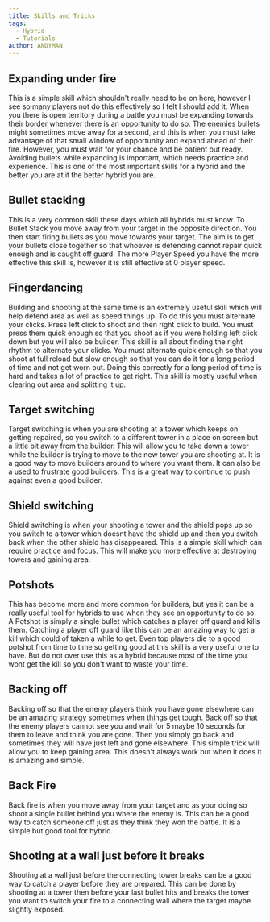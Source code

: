 ```yaml
---
title: Skills and Tricks
tags:
  - Hybrid
  - Tutorials
author: ANDYMAN
---
```


## Expanding under fire

This is a simple skill which shouldn't really need to be on here, however I see so many players not do this effectively so I felt I should add it. When you there is open territory during a battle you must be expanding towards their border whenever there is an opportunity to do so. The enemies bullets might sometimes move away for a second, and this is when you must take advantage of that small window of opportunity and expand ahead of their fire. However, you must wait for your chance and be patient but ready. Avoiding bullets while expanding is important, which needs practice and experience. This is one of the most important skills for a hybrid and the better you are at it the better hybrid you are.

## Bullet stacking

This is a very common skill these days which all hybrids must know. To Bullet Stack you move away from your target in the opposite direction. You then start firing bullets as you move towards your target. The aim is to get your bullets close together so that whoever is defending cannot repair quick enough and is caught off guard. The more Player Speed you have the more effective this skill is, however it is still effective at 0 player speed.

## Fingerdancing

Building and shooting at the same time is an extremely useful skill which will help defend area as well as speed things up. To do this you must alternate your clicks. Press left click to shoot and then right click to build. You must press them quick enough so that you shoot as if you were holding left click down but you will also be builder. This skill is all about finding the right rhythm to alternate your clicks. You must alternate quick enough so that you shoot at full reload but slow enough so that you can do it for a long period of time and not get worn out. Doing this correctly for a long period of time is hard and takes a lot of practice to get right. This skill is mostly useful when clearing out area and splitting it up.

## Target switching

Target switching is when you are shooting at a tower which keeps on getting repaired, so you switch to a different tower in a place on screen but a little bit away from the builder. This will allow you to take down a tower while the builder is trying to move to the new tower you are shooting at. It is a good way to move builders around to where you want them. It can also be a used to frustrate good builders. This is a great way to continue to push against even a good builder.

## Shield switching

Shield switching is when your shooting a tower and the shield pops up so you switch to a tower which doesnt have the shield up and then you switch back when the other shield has disappeared. This is a simple skill which can require practice and focus. This will make you more effective at destroying towers and gaining area.

## Potshots

This has become more and more common for builders, but yes it can be a really useful tool for hybrids to use when they see an opportunity to do so. A Potshot is simply a single bullet which catches a player off guard and kills them. Catching a player off guard like this can be an amazing way to get a kill which could of taken a while to get. Even top players die to a good potshot from time to time so getting good at this skill is a very useful one to have. But do not over use this as a hybrid because most of the time you wont get the kill so you don't want to waste your time.

## Backing off

Backing off so that the enemy players think you have gone elsewhere can be an amazing strategy sometimes when things get tough. Back off so that the enemy players cannot see you and wait for 5 maybe 10 seconds for them to leave and think you are gone. Then you simply go back and sometimes they will have just left and gone elsewhere. This simple trick will allow you to keep gaining area. This doesn't always work but when it does it is amazing and simple.

## Back Fire

Back fire is when you move away from your target and as your doing so shoot a single bullet behind you where the enemy is. This can be a good way to catch someone off just as they think they won the battle. It is a simple but good tool for hybrid.

## Shooting at a wall just before it breaks

Shooting at a wall just before the connecting tower breaks can be a good way to catch a player before they are prepared. This can be done by shooting at a tower then before your last bullet hits and breaks the tower you want to switch your fire to a connecting wall where the target maybe slightly exposed.
